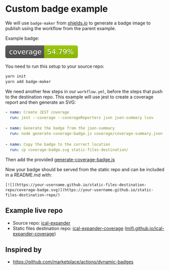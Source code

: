 # Custom badge example

We will use `badge-maker` from [shields.io](https://github.com/badges/shields) to generate a badge image to publish using the workflow from the parent example.

Example badge:

![](example.svg)

You need to run this setup to your source repo:
```bash
yarn init
yarn add badge-maker
```

We need another few steps in our `workflow.yml`, before the steps that push to the destination repo. This example will use jest to create a coverage report and then generate an SVG:

```yml
- name: Create JEST coverage
  run: jest --coverage --coverageReporters json json-summary lcov

- name: Generate the badge from the json-summary
  run: node generate-coverage-badge.js coverage/coverage-summary.json

- name: Copy the badge to the correct location
  run: cp coverage-badge.svg static-files-destination/
```

Then add the provided [generate-coverage-badge.js](generate-coverage-badge.js)

Now your badge should be served from the static repo and can be included in a README.md with:
```
[![](https://your-username.github.io/static-files-destination-repo/coverage-badge.svg)](https://your-username.github.io/static-files-destination-repo/)
```

## Example live repo

- Source repo: [ical-expander](https://github.com/mifi/ical-expander)
- Static files destination repo: [ical-expander-coverage](https://github.com/mifi/ical-expander-coverage) ([mifi.github.io/ical-expander-coverage](https://mifi.github.io/ical-expander-coverage/ical-expander))

## Inspired by

- https://github.com/marketplace/actions/dynamic-badges